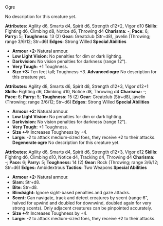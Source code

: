 Ogre

No description for this creature yet.

**Attributes:** Agility d6, Smarts d4, Spirit d6, Strength d12+2, Vigor
d10
**Skills:** Fighting d6, Climbing d8, Notice d6, Throwing d4
**Charisma:** -; **Pace:** 6; **Parry:** 5; **Toughness:** 13 (2)
**Gear:** Greatclub (Str+d8), javelin (Throwing; range 3/6/12; Str+d6)
**Edges:** Strong Willed
**Special Abilities**
- **Armour +2:** Natural armour.
- **Low Light Vision:** No penalties for dim or dark lighting.
- **Darkvision:** No vision penalties for darkness (range 12").
- **Very Tough:** +1 Toughness.
- **Size +3:** Ten feet tall; Toughness +3.
**Advanced ogre**
No description for this creature yet.

**Attributes:** Agility d8, Smarts d6, Spirit d8, Strength d12+3, Vigor
d12+1
**Skills:** Fighting d6, Climbing d10, Notice d8, Throwing d4
**Charisma:** -; **Pace:** 6; **Parry:** 5; **Toughness:** 15 (2)
**Gear:** Greatclub (Str+d8), javelin (Throwing; range 3/6/12; Str+d6)
**Edges:** Strong Willed
**Special Abilities**
- **Armour +2:** Natural armour.
- **Low Light Vision:** No penalties for dim or dark lighting.
- **Darkvision:** No vision penalties for darkness (range 12").
- **Very Tough:** +1 Toughness.
- **Size +4:** Increases Toughness by +4.
- **Large:** -2 to attack medium-sized foes, they receive +2 to their
attacks.
**Degenerate ogre**
No description for this creature yet.

**Attributes:** Agility d6, Smarts d4, Spirit d6, Strength d12+3, Vigor
d12
**Skills:** Fighting d6, Climbing d10, Notice d4, Tracking d4, Throwing
d4
**Charisma:** -; **Pace:** 6; **Parry:** 5; **Toughness:** 14 (2)
**Gear:** Rock (Throwing; range 3/6/12; Str+d6)
**Edges:** Ambidextrous
**Tactics:** Two Weapons
**Special Abilities**
- **Armour +2:** Natural armour.
- **Slam:** Str+d8.
- **Bite:** Str+d8.
- **Blindsight:** Ignore sight-based penalties and gaze attacks.
- **Scent:** Can navigate, track and detect creatures by scent (range
6", halved for upwind and doubled for downwind, doubled again for very
strong scents). Only adjacent creatures can be pinpointed accurately.
- **Size +4:** Increases Toughness by +4.
- **Large:** -2 to attack medium-sized foes, they receive +2 to their
attacks.

